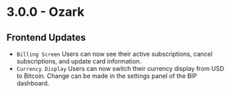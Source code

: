 # 3.0.0 - Ozark

## Frontend Updates
* `Billing Screen` Users can now see their active subscriptions, cancel subscriptions, and update card information.
* `Currency Display` Users can now switch their currency display from USD to Bitcoin. Change can be made in the settings panel of the BIP dashboard.